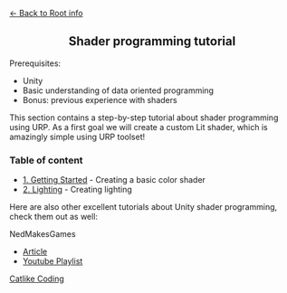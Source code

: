 [<- Back to Root info](../README.md)
<h2 align="center">Shader programming tutorial</h2>

Prerequisites:

- Unity
- Basic understanding of data oriented programming
- Bonus: previous experience with shaders 

This section contains a step-by-step tutorial about shader programming using URP. As a first goal we will create a custom Lit shader, which is amazingly simple using URP toolset!

### Table of content

- [1. Getting Started](./1.%20Getting%20Started/README.md) - Creating a basic color shader
- [2. Lighting](./2.%20Lighting/README.md) - Creating lighting

Here are also other excellent tutorials about Unity shader programming, check them out as well:

NedMakesGames
- [Article](https://nedmakesgames.medium.com/writing-unity-urp-shaders-with-code-part-1-the-graphics-pipeline-and-you-798cbc941cea)
- [Youtube Playlist](https://www.youtube.com/playlist?list=PLAUha41PUKAYdsStTcjJbNV-GM3F2xm9s)

[Catlike Coding](https://catlikecoding.com/unity/tutorials/custom-srp/)